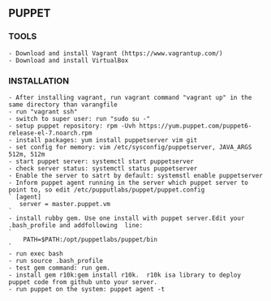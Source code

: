## PUPPET

### TOOLS
	- Download and install Vagrant (https://www.vagrantup.com/) 
	- Download and install VirtualBox
	
### INSTALLATION
	- After installing vagrant, run vagrant command "vagrant up" in the same directory than varangfile
	- run "vagrant ssh"
	- switch to super user: run "sudo su -"
	- setup puppet repository: rpm -Uvh https://yum.puppet.com/puppet6-release-el-7.noarch.rpm
	- install packages: yum install puppetserver vim git
	- set config for memory: vim /etc/sysconfig/puppetserver, JAVA_ARGS 512m, 512m
	- start puppet server: systemctl start puppetserver
	- check server status: systemctl status puppetserver
	- Enable the server to satrt by default: systemstl enable puppetserver
	- Inform puppet agent running in the server which puppet server to point to, so edit /etc/pupputlabs/puppet/puppet.config
	` [agent]
	   server = master.puppet.vm
	`
	- install rubby gem. Use one install with puppet server.Edit your .bash_profile and addfollowing  line:
	`
		PATH=$PATH:/opt/puppetlabs/puppet/bin
	`
	- run exec bash
	- run source .bash_profile
	- test gem command: run gem.
	- install gem r10k:gem install r10k.  r10k isa library to deploy puppet code from github unto your server.
	- run puppet on the system: puppet agent -t
